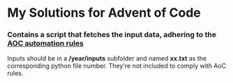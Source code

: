 # My Solutions for Advent of Code

### Contains a script that fetches the input data, adhering to the [AOC automation rules](https://www.reddit.com/r/adventofcode/wiki/faqs/automation/)

Inputs should be in a **/year/inputs** subfolder and named **xx.txt** as the corresponding python file number. They're not included to comply with AoC rules.
